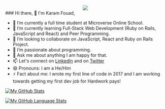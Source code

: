 <div id="header" align="center">
  <img src="https://media.giphy.com/media/M9gbBd9nbDrOTu1Mqx/giphy.gif" width="cover"margin-left="10px"/>
  </div>
### Hi there, 👋 I'm Karam Fouad,

- 🔭 I’m currently a full time student at Microverse Online School.
- 🌱 I’m currently learning Full-Stack Web Development (Ruby on Rails, JavaScript and React) and Peer Programming.
- 👯 I’m looking to collaborate on JavaScript, React and Ruby on Rails Project.
- 🤔 I’m passionate about programming.
- 💬 Ask me about anything I am happy for that.
- 📫 Let's connect on [LinkedIn](https://www.linkedin.com/in/karamfouad/) and on [Twitter](https://twitter.com/ElarabFouad)
- 😄 Pronouns: I am a He/Him
- ⚡ Fact about me: I wrote my first line of code in 2017 and I am working towards getting my first dev job for Hardwork pays!

[![My GitHub Stats](https://github-readme-stats.vercel.app/api/?username=karam084&count_private=true&theme=tokyonight&showicons=true)]() 

[![My GitHub Language Stats](https://github-readme-stats.vercel.app/api/top-langs/?username=karam084&langs_count=5&theme=tokyonight)]()
